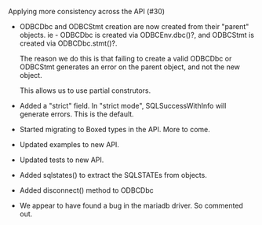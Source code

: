 Applying more consistency across the API (#30)

* ODBCDbc and ODBCStmt creation are now created from their "parent"
  objects.  ie - ODBCDbc is created via ODBCEnv.dbc()?, and ODBCStmt
  is created via ODBCDbc.stmt()?.

  The reason we do this is that failing to create a valid ODBCDbc or
  ODBCStmt generates an error on the parent object, and not the new
  object.

  This allows us to use partial construtors.

* Added a "strict" field. In "strict mode", SQLSuccessWithInfo will
  generate errors.  This is the default.

* Started migrating to Boxed types in the API.  More to come.

* Updated examples to new API.

* Updated tests to new API.

* Added sqlstates() to extract the SQLSTATEs from objects.

* Added disconnect() method to ODBCDbc

* We appear to have found a bug in the mariadb driver. So commented out.
